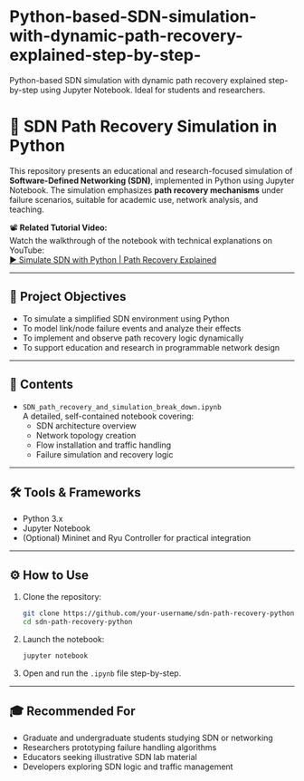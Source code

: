 # Python-based-SDN-simulation-with-dynamic-path-recovery-explained-step-by-step-
Python-based SDN simulation with dynamic path recovery explained step-by-step using Jupyter Notebook. Ideal for students and researchers.
# 📡 SDN Path Recovery Simulation in Python

This repository presents an educational and research-focused simulation of **Software-Defined Networking (SDN)**, implemented in Python using Jupyter Notebook. The simulation emphasizes **path recovery mechanisms** under failure scenarios, suitable for academic use, network analysis, and teaching.

📽️ **Related Tutorial Video:**  
Watch the walkthrough of the notebook with technical explanations on YouTube:  
[▶️ Simulate SDN with Python | Path Recovery Explained](https://www.youtube.com/watch?v=hHRBbygTRr0)

---

## 🧠 Project Objectives

- To simulate a simplified SDN environment using Python
- To model link/node failure events and analyze their effects
- To implement and observe path recovery logic dynamically
- To support education and research in programmable network design

---

## 🧪 Contents

- `SDN_path_recovery_and_simulation_break_down.ipynb`  
  A detailed, self-contained notebook covering:
  - SDN architecture overview
  - Network topology creation
  - Flow installation and traffic handling
  - Failure simulation and recovery logic

---

## 🛠️ Tools & Frameworks

- Python 3.x
- Jupyter Notebook
- (Optional) Mininet and Ryu Controller for practical integration

---

## ⚙️ How to Use

1. Clone the repository:
    ```bash
    git clone https://github.com/your-username/sdn-path-recovery-python.git
    cd sdn-path-recovery-python
    ```

2. Launch the notebook:
    ```bash
    jupyter notebook
    ```

3. Open and run the `.ipynb` file step-by-step.

---

## 🎓 Recommended For

- Graduate and undergraduate students studying SDN or networking
- Researchers prototyping failure handling algorithms
- Educators seeking illustrative SDN lab material
- Developers exploring SDN logic and traffic management

